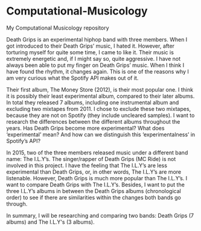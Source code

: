 # Computational-Musicology
My Computational Musicology repository

Death Grips is an experimental hiphop band with three members. When I got introduced to their Death Grips’ music, I hated it. However, after torturing myself for quite some time, I came to like it. Their music is extremely energetic and, if I might say so, quite aggressive. I have not always been able to put my finger on Death Grips’ music. When I think I have found the rhythm, it changes again. This is one of the reasons why I am very curious what the Spotify API makes out of it. 

Their first album, The Money Store (2012), is their most popular one. I think it is possibly their least experimental album, compared to their later albums. In total they released 7 albums, including one instrumental album and excluding two mixtapes from 2011. I chose to exclude these two mixtapes, because they are not on Spotify (they include uncleared samples). I want to research the differences between the different albums throughout the years. Has Death Grips become more experimental? What does ‘experimental’ mean? And how can we distinguish this ‘experimentalness’ in Spotify’s API?

In 2015, two of the three members released music under a different band name: The I.L.Y’s. The singer/rapper of Death Grips (MC Ride) is not involved in this project. I have the feeling that The I.L.Y’s are less experimental than Death Grips, or, in other words, The I.L.Y’s are more listenable. However, Death Grips is much more popular than The I.L.Y’s. I want to compare Death Grips with The I.L.Y’s. Besides, I want to put the three I.L.Y’s albums in between the Death Grips albums (chronological order) to see if there are similarities within the changes both bands go through.

In summary, I will be researching and comparing two bands: Death Grips (7 albums) and The I.L.Y's (3 albums).
